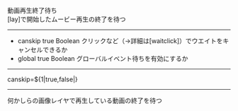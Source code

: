 動画再生終了待ち  
[lay]で開始したムービー再生の終了を待つ

***
- canskip		true	Boolean	クリックなど（→詳細は[waitclick]）でウエイトをキャンセルできるか
- global		true	Boolean	グローバルイベント待ちを有効にするか

***
canskip=${1|true,false|}

***
何かしらの画像レイヤで再生している動画の終了を待つ
